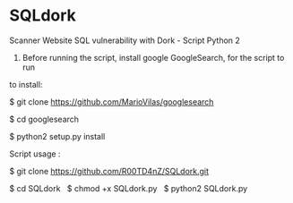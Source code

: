 # SQLdork
Scanner Website SQL vulnerability with Dork - Script Python 2
 
1. Before running the script, install google GoogleSearch, for the script to run

to install:

$ git clone https://github.com/MarioVilas/googlesearch

$ cd googlesearch

$ python2 setup.py install

Script usage : 

$ git clone https://github.com/R00TD4nZ/SQLdork.git

$ cd SQLdork
 
$ chmod +x SQLdork.py
 
$ python2 SQLdork.py
